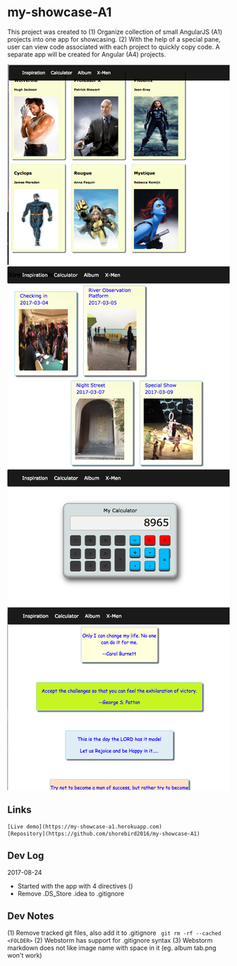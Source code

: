 # my-showcase-A1

This project was created to 
    (1) Organize collection of small AngularJS (A1) projects into one app for showcasing.
    (2) With the help of a special pane, user can view code associated with each project to quickly copy code.
A separate app will be created for Angular (A4) projects.
    
![Inspiration tab](doc/inspiration.png)    
![Calculator tab](doc/calculator.png)    
![Album tab](doc/album.png)    
![X-Men tab](doc/x-men.png)    

## Links
    [Live demo](https://my-showcase-a1.herokuapp.com)
    [Repository](https://github.com/shorebird2016/my-showcase-A1)
    
## Dev Log

2017-08-24
  - Started with the app with 4 directives ()
  - Remove .DS_Store .idea to .gitignore


## Dev Notes

(1) Remove tracked git files, also add it to .gitignore 
``` git rm -rf --cached <FOLDER>```
(2) Webstorm has support for .gitignore syntax
(3) Webstorm markdown does not like image name with space in it (eg. album tab.png won't work)

